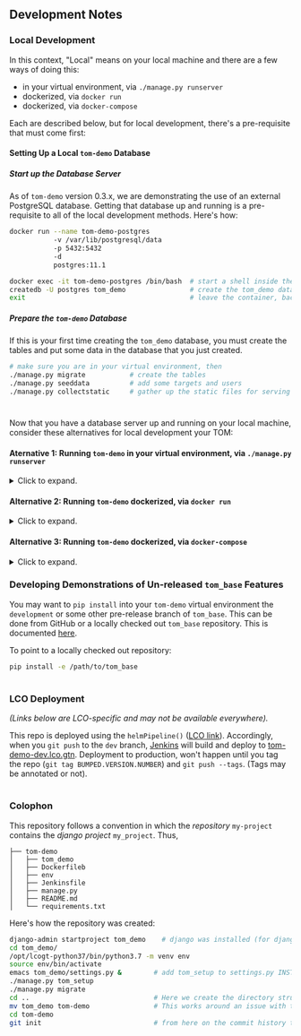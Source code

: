 ## Development Notes

### Local Development
In this context, "Local" means on your local machine and there are a few ways of doing this:
 - in your virtual environment, via `./manage.py runserver`
 - dockerized, via `docker run`
 - dockerized, via `docker-compose`

Each are described below, but for local development, there's a pre-requisite that must come first:

#### Setting Up a Local `tom-demo` Database
##### Start up the Database Server 
As of `tom-demo` version 0.3.x, we are demonstrating the use of an external PostgreSQL database.
Getting that database up and running is a pre-requisite to all of the local development methods. Here's how:
```bash
docker run --name tom-demo-postgres
           -v /var/lib/postgresql/data
           -p 5432:5432
           -d
           postgres:11.1

docker exec -it tom-demo-postgres /bin/bash  # start a shell inside the postgres container
createdb -U postgres tom_demo                # create the tom_demo database
exit                                         # leave the container, back to your shell
```

##### Prepare the `tom-demo` Database
If this is your first time creating the `tom_demo` database, you must create the tables and put
some data in the database that you just created.
```bash
# make sure you are in your virtual environment, then
./manage.py migrate           # create the tables
./manage.py seeddata          # add some targets and users
./manage.py collectstatic     # gather up the static files for serving
```
#
Now that you have a database server up and running on your local machine, consider these alternatives for local development your TOM:

#### Aternative 1: Running `tom-demo` in your virtual environment, via `./manage.py runserver`
<details>
<summary>Click to expand.</summary>

```bash
./manage.py runserver &
# see the output "Starting development server at <URL>" for where to point your browser.
```
</details>

#### Alternative 2: Running `tom-demo` dockerized, via `docker run`
<details>
<summary>Click to expand.</summary>

```bash
docker build -t tom-demo .                     # build a docker image of your current sandbox
docker run --network="host" tom-demo &
# point your browser at localhost 
```
The switch `--network="host"` tells your TOMs docker container to use the host machines network. This
allows your TOM to look for a postgresql database at `127.0.0.1:5432` which is where you set it up above.
If you don't specify `--network="host"`, then the `tom-demo` container expects the database to be running
_in the `tom-demo` container_ at `127.0.0.1:5432` (and there's no database running there). 

_NOTE: the `--network="hosts"` method is not secure and should never be used outside your development environment._ 
</details>

#### Alternative 3: Running `tom-demo` dockerized, via `docker-compose`
<details>
<summary>Click to expand.</summary>
# TODO
</details>


### Developing Demonstrations of Un-released `tom_base` Features
You may want to `pip install` into your `tom-demo` virtual environment the `development` or some other pre-release
branch of `tom_base`.
This can be done from GitHub or a locally checked out `tom_base` repository.
This is documented [here](https://pip.pypa.io/en/stable/reference/pip_install/#vcs-support).
 
To point to a locally checked out repository:
```bash
pip install -e /path/to/tom_base
```
#
### LCO Deployment
_(Links below are LCO-specific and may not be available everywhere)._

This repo is deployed using the `helmPipeline()` ([LCO link](https://github.com/LCOGT/jenkins-shared-libraries/blob/master/vars/helmPipeline.md)).
Accordingly, when you `git push` to the `dev` branch, [Jenkins](http://jenkins.lco.gtn/blue/organizations/jenkins/lcogt%2Ftom-demo/activity) will
build and deploy to [tom-demo-dev.lco.gtn](http://tom-demo-dev.lco.gtn). Deployment to production, won't happen
until you tag the repo (`git tag BUMPED.VERSION.NUMBER`) and `git push --tags`. (Tags may be annotated or not). 

#
### Colophon
This repository follows a convention in which the _repository_ `my-project`
contains the _django project_ `my_project`. Thus,
```
├── tom-demo
│   ├── tom_demo
│   ├── Dockerfileb
│   ├── env
│   ├── Jenkinsfile
│   ├── manage.py
│   ├── README.md
│   └── requirements.txt
```
Here's how the repository was created:
```bash
django-admin startproject tom_demo    # django was installed (for django-admin) 
cd tom_demo/
/opt/lcogt-python37/bin/python3.7 -m venv env
source env/bin/activate
emacs tom_demo/settings.py &        # add tom_setup to settings.py INSTALLED_APPS
./manage.py tom_setup
./manage.py migrate
cd ..                               # Here we create the directory struture described above
mv tom_demo tom-demo                # This works around an issue with tom_setup that 
cd tom-demo
git init                            # from here on the commit history tells the story
```